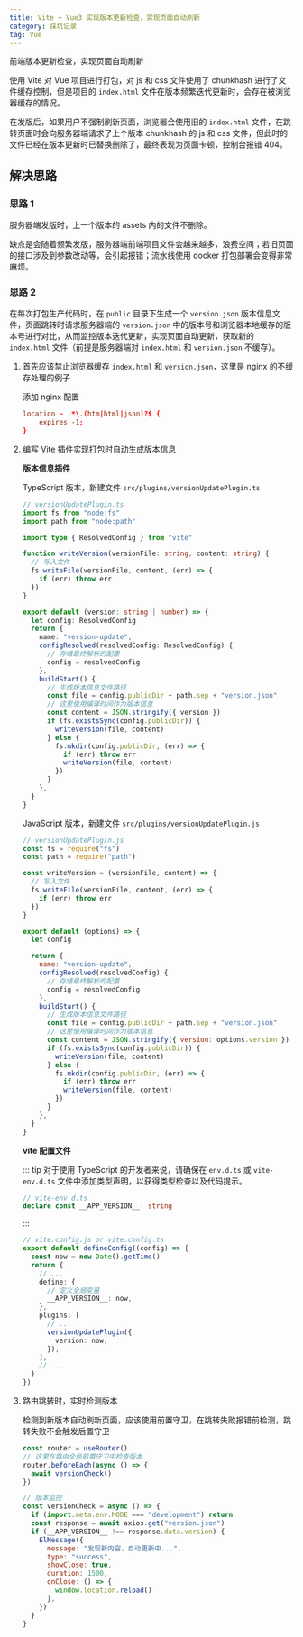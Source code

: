 ```yaml
---
title: Vite + Vue3 实现版本更新检查，实现页面自动刷新
category: 踩坑记录
tag: Vue
---
```


前端版本更新检查，实现页面自动刷新

<!-- more -->

使用 Vite 对 Vue 项目进行打包，对 js 和 css 文件使用了 chunkhash 进行了文件缓存控制，但是项目的 `index.html` 文件在版本频繁迭代更新时，会存在被浏览器缓存的情况。

在发版后，如果用户不强制刷新页面，浏览器会使用旧的 `index.html` 文件，在跳转页面时会向服务器端请求了上个版本 chunkhash 的 js 和 css 文件，但此时的文件已经在版本更新时已替换删除了，最终表现为页面卡顿，控制台报错 404。

## 解决思路

### 思路 1

服务器端发版时，上一个版本的 assets 内的文件不删除。

缺点是会随着频繁发版，服务器端前端项目文件会越来越多，浪费空间；若旧页面的接口涉及到参数改动等，会引起报错；流水线使用 docker 打包部署会变得非常麻烦。

### 思路 2

在每次打包生产代码时，在 `public` 目录下生成一个 `version.json` 版本信息文件，页面跳转时请求服务器端的 `version.json` 中的版本号和浏览器本地缓存的版本号进行对比，从而监控版本迭代更新，实现页面自动更新，获取新的 `index.html` 文件（前提是服务器端对 `index.html` 和 `version.json` 不缓存）。

1. 首先应该禁止浏览器缓存 `index.html` 和 `version.json`，这里是 nginx 的不缓存处理的例子

   添加 nginx 配置

   ```conf
   location ~ .*\.(htm|html|json)?$ {
       expires -1;
   }
   ```

2. 编写 [Vite 插件](https://vitejs.cn/guide/api-plugin.html)实现打包时自动生成版本信息

   **版本信息插件**

   TypeScript 版本，新建文件 `src/plugins/versionUpdatePlugin.ts`

   ```typescript
   // versionUpdatePlugin.ts
   import fs from "node:fs"
   import path from "node:path"

   import type { ResolvedConfig } from "vite"

   function writeVersion(versionFile: string, content: string) {
     // 写入文件
     fs.writeFile(versionFile, content, (err) => {
       if (err) throw err
     })
   }

   export default (version: string | number) => {
     let config: ResolvedConfig
     return {
       name: "version-update",
       configResolved(resolvedConfig: ResolvedConfig) {
         // 存储最终解析的配置
         config = resolvedConfig
       },
       buildStart() {
         // 生成版本信息文件路径
         const file = config.publicDir + path.sep + "version.json"
         // 这里使用编译时间作为版本信息
         const content = JSON.stringify({ version })
         if (fs.existsSync(config.publicDir)) {
           writeVersion(file, content)
         } else {
           fs.mkdir(config.publicDir, (err) => {
             if (err) throw err
             writeVersion(file, content)
           })
         }
       },
     }
   }
   ```

   JavaScript 版本，新建文件 `src/plugins/versionUpdatePlugin.js`

   ```javascript
   // versionUpdatePlugin.js
   const fs = require("fs")
   const path = require("path")

   const writeVersion = (versionFile, content) => {
     // 写入文件
     fs.writeFile(versionFile, content, (err) => {
       if (err) throw err
     })
   }

   export default (options) => {
     let config

     return {
       name: "version-update",
       configResolved(resolvedConfig) {
         // 存储最终解析的配置
         config = resolvedConfig
       },
       buildStart() {
         // 生成版本信息文件路径
         const file = config.publicDir + path.sep + "version.json"
         // 这里使用编译时间作为版本信息
         const content = JSON.stringify({ version: options.version })
         if (fs.existsSync(config.publicDir)) {
           writeVersion(file, content)
         } else {
           fs.mkdir(config.publicDir, (err) => {
             if (err) throw err
             writeVersion(file, content)
           })
         }
       },
     }
   }
   ```

   **vite 配置文件**

   ::: tip
   对于使用 TypeScript 的开发者来说，请确保在 `env.d.ts` 或 `vite-env.d.ts` 文件中添加类型声明，以获得类型检查以及代码提示。

   ```typescript
   // vite-env.d.ts
   declare const __APP_VERSION__: string
   ```

   :::

   ```typescript
   // vite.config.js or vite.config.ts
   export default defineConfig((config) => {
     const now = new Date().getTime()
     return {
       // ...
       define: {
         // 定义全局变量
         __APP_VERSION__: now,
       },
       plugins: [
         // ...
         versionUpdatePlugin({
           version: now,
         }),
       ],
       // ...
     }
   })
   ```

3. 路由跳转时，实时检测版本

   检测到新版本自动刷新页面，应该使用前置守卫，在跳转失败报错前检测，跳转失败不会触发后置守卫

   ```javascript
   const router = useRouter()
   // 这里在路由全局前置守卫中检查版本
   router.beforeEach(async () => {
     await versionCheck()
   })

   // 版本监控
   const versionCheck = async () => {
     if (import.meta.env.MODE === "development") return
     const response = await axios.get("version.json")
     if (__APP_VERSION__ !== response.data.version) {
       ElMessage({
         message: "发现新内容，自动更新中...",
         type: "success",
         showClose: true,
         duration: 1500,
         onClose: () => {
           window.location.reload()
         },
       })
     }
   }
   ```
